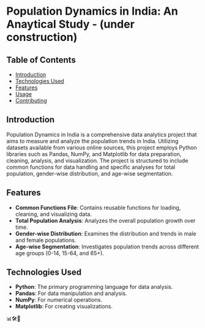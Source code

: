 # Population Dynamics in India: An Anaytical Study - (under construction)

## Table of Contents
- [Introduction](#introduction)
- [Technologies Used](#technologies-used)
- [Features](#features)
- [Usage](#usage)
- [Contributing](#contributing)

## Introduction
Population Dynamics in India is a comprehensive data analytics project that aims to measure and analyze the population trends in India. Utilizing datasets available from various online sources, this project employs Python libraries such as Pandas, NumPy, and Matplotlib for data preparation, cleaning, analysis, and visualization. The project is structured to include common functions for data handling and specific analyses for total population, gender-wise distribution, and age-wise segmentation.

## Features
- **Common Functions File**: Contains reusable functions for loading, cleaning, and visualizing data.
- **Total Population Analysis**: Analyzes the overall population growth over time.
- **Gender-wise Distribution**: Examines the distribution and trends in male and female populations.
- **Age-wise Segmentation**: Investigates population trends across different age groups (0-14, 15-64, and 65+).

## Technologies Used
- **Python**: The primary programming language for data analysis.
- **Pandas**: For data manipulation and analysis.
- **NumPy**: For numerical operations.
- **Matplotlib**: For creating visualizations.


 📊🛠️🐍  
